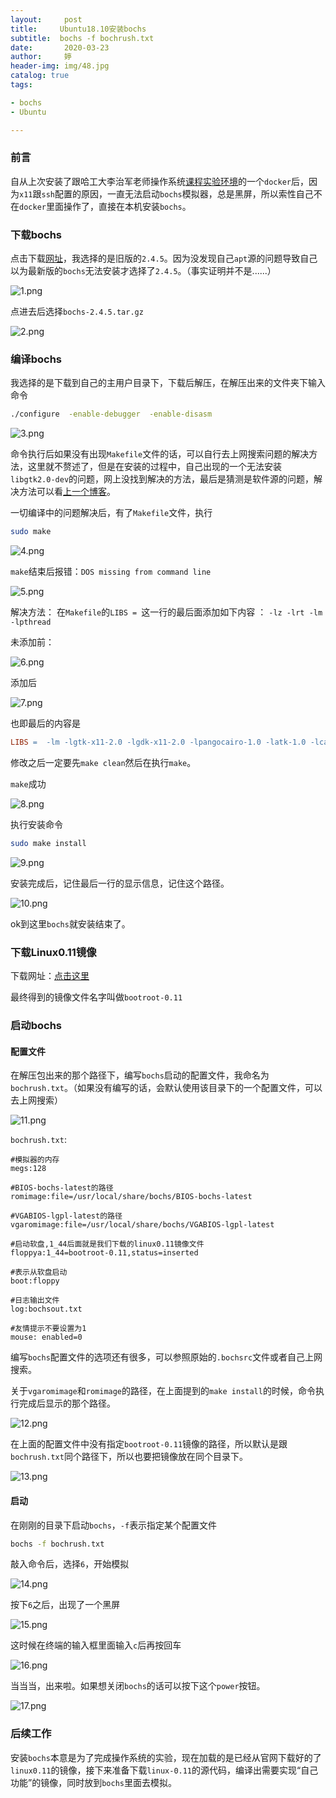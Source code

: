 ```yaml
---
layout:     post   				    
title:     Ubuntu18.10安装bochs		
subtitle:  bochs -f bochrush.txt
date:       2020-03-23				
author:     婷                               
header-img: img/48.jpg 
catalog: true 						
tags:								

- bochs
- Ubuntu

---
```




### 前言

自从上次安装了跟哈工大李治军老师操作系统[课程实验环境](https://www.shiyanlou.com/courses/115)的一个`docker`后，因为`x11`跟`ssh`配置的原因，一直无法启动`bochs`模拟器，总是黑屏，所以索性自己不在`docker`里面操作了，直接在本机安装`bochs`。



### 下载bochs

点击下载[网址](https://sourceforge.net/projects/bochs/files/bochs/)，我选择的是旧版的`2.4.5`。因为没发现自己`apt`源的问题导致自己以为最新版的`bochs`无法安装才选择了`2.4.5`。（事实证明并不是......）

![1.png](https://i.loli.net/2020/03/23/76leAhR8gjTYBcq.png)

点进去后选择`bochs-2.4.5.tar.gz`

![2.png](https://i.loli.net/2020/03/23/gy4D7WKQ8t2vope.png)



### 编译bochs

我选择的是下载到自己的主用户目录下，下载后解压，在解压出来的文件夹下输入命令

```bash
./configure  -enable-debugger  -enable-disasm
```

![3.png](https://i.loli.net/2020/03/23/hCLXGoOnxSVPlym.png)

命令执行后如果没有出现`Makefile`文件的话，可以自行去上网搜索问题的解决方法，这里就不赘述了，但是在安装的过程中，自己出现的一个无法安装`libgtk2.0-dev`的问题，网上没找到解决的方法，最后是猜测是软件源的问题，解决方法可以看[上一个博客](https://copyright1999.github.io/2020/03/23/Ubuntu18.10%E8%A7%A3%E5%86%B3libgtk%E5%AE%89%E8%A3%85%E9%97%AE%E9%A2%98/)。

一切编译中的问题解决后，有了`Makefile`文件，执行

```bash
sudo make
```

![4.png](https://i.loli.net/2020/03/23/CSKk9BUFczNGPti.png)



`make`结束后报错：`DOS missing from command line`

![5.png](https://i.loli.net/2020/03/23/2PBTAJM1OiRX6dW.png)

解决方法： 
在`Makefile`的`LIBS = `这一行的最后面添加如下内容 ： `-lz -lrt -lm -lpthread `

未添加前：

![6.png](https://i.loli.net/2020/03/23/rD3gPwoATzeyFfb.png)

添加后

![7.png](https://i.loli.net/2020/03/23/z2gdRohpNG68HKt.png)

也即最后的内容是

```makefile
LIBS =  -lm -lgtk-x11-2.0 -lgdk-x11-2.0 -lpangocairo-1.0 -latk-1.0 -lcairo -lgdk_pixbuf-2.0 -lgio-2.0 -lpangoft2-1.0 -lpango-1.0 -lgobject-2.0 -lglib-2.0 -lfontconfig -lfreetype -lz -lrt -lm -lpthread
```

修改之后一定要先`make clean`然后在执行`make`。

`make`成功

![8.png](https://i.loli.net/2020/03/23/GmpbEy4dZFav9hY.png)

执行安装命令

```bash
sudo make install
```

![9.png](https://i.loli.net/2020/03/23/VumhAjHC4PRMlqG.png)

安装完成后，记住最后一行的显示信息，记住这个路径。

![10.png](https://i.loli.net/2020/03/23/F6IDaWBQuMmzbLG.png)

ok到这里`bochs`就安装结束了。





### 下载Linux0.11镜像

下载网址：[点击这里](http://www.oldlinux.org/Linux.old/images/bootroot-0.11)

最终得到的镜像文件名字叫做`bootroot-0.11`





### 启动bochs

#### 配置文件

在解压包出来的那个路径下，编写`bochs`启动的配置文件，我命名为`bochrush.txt`。（如果没有编写的话，会默认使用该目录下的一个配置文件，可以去上网搜索）

![11.png](https://i.loli.net/2020/03/23/H4zlTVFghWaLc5b.png)

`bochrush.txt`:

```
#模拟器的内存  
megs:128  

#BIOS-bochs-latest的路径
romimage:file=/usr/local/share/bochs/BIOS-bochs-latest

#VGABIOS-lgpl-latest的路径
vgaromimage:file=/usr/local/share/bochs/VGABIOS-lgpl-latest  

#启动软盘,1_44后面就是我们下载的linux0.11镜像文件
floppya:1_44=bootroot-0.11,status=inserted 

#表示从软盘启动
boot:floppy   

#日志输出文件
log:bochsout.txt   

#友情提示不要设置为1
mouse: enabled=0
```

编写`bochs`配置文件的选项还有很多，可以参照原始的`.bochsrc`文件或者自己上网搜索。

关于`vgaromimage`和`romimage`的路径，在上面提到的`make install`的时候，命令执行完成后显示的那个路径。

![12.png](https://i.loli.net/2020/03/23/aQ1Ejg5MVO3CphT.png)

在上面的配置文件中没有指定`bootroot-0.11`镜像的路径，所以默认是跟`bochrush.txt`同个路径下，所以也要把镜像放在同个目录下。

![13.png](https://i.loli.net/2020/03/23/4aJBxewYnWskTcu.png)



#### 启动

在刚刚的目录下启动`bochs`，`-f`表示指定某个配置文件

```bash
bochs -f bochrush.txt
```

敲入命令后，选择`6`，开始模拟

![14.png](https://i.loli.net/2020/03/23/9nqXeP6RTCMlgpA.png)

按下`6`之后，出现了一个黑屏

![15.png](https://i.loli.net/2020/03/23/RyVX4Iu2sYQ1pKb.png)

这时候在终端的输入框里面输入`c`后再按回车

![16.png](https://i.loli.net/2020/03/23/mynHtdqVhGCFZrx.png)

当当当，出来啦。如果想关闭`bochs`的话可以按下这个`power`按钮。

![17.png](https://i.loli.net/2020/03/23/UBR86IXFZsYmbxr.png)





### 后续工作

安装`bochs`本意是为了完成操作系统的实验，现在加载的是已经从官网下载好的了`linux0.11`的镜像，接下来准备下载`linux-0.11`的源代码，编译出需要实现“自己功能”的镜像，同时放到`bochs`里面去模拟。















